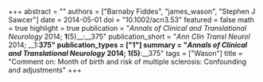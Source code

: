 +++
abstract = ""
authors = ["Barnaby Fiddes", "james_wason", "Stephen J Sawcer"]
date = 2014-05-01
doi = "10.1002/acn3.53"
featured = false
math = true
highlight = true
publication = "*Annals of Clinical and Translational Neurology* 2014; __1__(5)__:__375"
publication_short = "*Ann Clin Transl Neurol* 2014; __1:__375"
publication_types = ["1"]
summary = "*Annals of Clinical and Translational Neurology* 2014; __1__(5)__:__375"
tags = ["Wason"]
title = "Comment on: Month of birth and risk of multiple sclerosis: Confounding and adjustments"
+++

